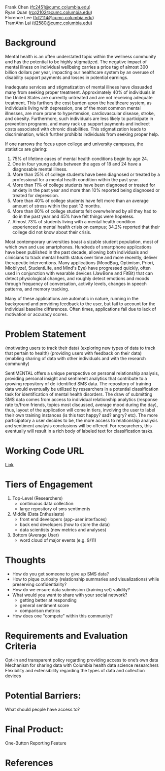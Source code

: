 Frank Chen (fc2451@cumc.columbia.edu)  
Ryan Quan (rcq2102@cumc.columbia.edu)  
Florence Lee (fcl2114@cumc.columbia.edu)  
TramAhn Lai (tl2580@cumc.columbia.edu)  


# Background

Mental health is an often understated topic within the wellness community and has the potential to be highly stigmatized. The negative impact of mental illness on individual wellbeing carries a price tag of almost 300 billion dollars per year, impacting our healthcare system by an overuse of disability support payments and losses in potential earnings. 

Inadequate services and stigmatization of mental illness have dissuaded many from seeking proper treatment. Approximately 40% of individuals in the United States are currently untreated and are not receiving adequate treatment. This furthers the cost burden upon the healthcare system, as individuals living with depression, one of the most common mental illnesses, are more prone to hypertension, cardiovascular disease, stroke, and obesity. Furthermore, such individuals are less likely to participate in prevention programs, and many rack up support payments and indirect costs associated with chronic disabilities. This stigmatization leads to discrimination, which further prohibits individuals from seeking proper help.

If one narrows the focus upon college and university campuses, the statistics are glaring:

1. 75% of lifetime cases of mental health conditions begin by age 24.
2. One in four young adults between the ages of 18 and 24 have a diagnosable mental illness.
3. More than 25% of college students have been diagnosed or treated by a professional for a mental health condition within the past year.
4. More than 11% of college students have been diagnosed or treated for anxiety in the past year and more than 10% reported being diagnosed or treated for depression.
5. More than 40% of college students have felt more than an average amount of stress within the past 12 months.
6. More than 80% of college students felt overwhelmed by all they had to do in the past year and 45% have felt things were hopeless.
7. Almost 73% of students living with a mental health condition experienced a mental health crisis on campus; 34.2% reported that their college did not know about their crisis.

Most contemporary universities boast a sizable student population, most of which own and use smartphones. Hundreds of smartphone applications have been published in the past decade, allowing both individuals and clinicians to track mental health status over time and more recently, deliver therapeutic interventions. Many applications (MoodBug, Optimism, Priori, Miobilyze!, StudentLife, and Mind's Eye) have progressed quickly, often used in conjunction with wearable devices (JawBone and FitBit) that can detect physiological changes, and roughly detect emotions and moods through frequency of conversation, activity levels, changes in speech patterns, and memory tracking.

Many of these applications are automatic in nature, running in the background and providing feedback to the user, but fail to account for the individual baseline differences. Often times, applications fail due to lack of motivation or accuracy scores. 

# Problem Statement

(motivating users to track their data)
(exploring new types of data to track that pertain to health)
(providing users with feedback on their data)
(enabling sharing of data with other individuals and with the research community)

SentiMENTAL offers a unique perspective on personal relationship analysis, providing personal insight and sentiment analytics that contribute to a growing repository of de-identified SMS data. The repository of training data would eventually be utilized by researchers in a potential classification task for identification of mental health disorders. The draw of submitting SMS data comes from access to individual relationship analytics (response rate to/from friends, topics most discussed, average mood during the day), thus, layout of the application will come in tiers, involving the user to label their own training instances (is this text happy? sad? angry? etc). The more participatory a user decides to be, the more access to relationship analysis and sentiment analysis conclusions will be offered. For researchers, this eventually will result in a rich body of labeled text for classification tasks. 

# Working Code URL

[Link](https://github.com/frankchen07/sms-analysis/blob/master/sms_analysis_raw.Rmd)

# Tiers of Engagement

1. Top-Level (Researchers)
    * continuous data collection
    * large repository of sms sentiments
2. Middle (Data Enthusiasts)
    * front end developers (app-user interfaces)
    * back end developers (how to store the data)
    * data scientists (new metrics and analyses)
3. Bottom (Average User)
    * word cloud of major events (e.g. 9/11)

# Thoughts

* How do you get someone to give up SMS data?
* How to pique curiosity (relationship summaries and visualizations) while preserving confidentiality?
* How do we ensure data submission (training set) validity?
* What would you want to share with your social network?
    * getting better at responding
    * general sentiment score
    * comparison metrics
* How does one "compete" within this community?

# Requirements and Evaluation Criteria
Opt-in and transparent policy regarding providing access to one’s own data
Mechanism for sharing data with Columbia health data science researchers
Flexibility and extensibility regarding the types of data and collection devices

# Potential Barriers:
What should people have access to?

# Final Product:
One-Button Reporting Feature

# References